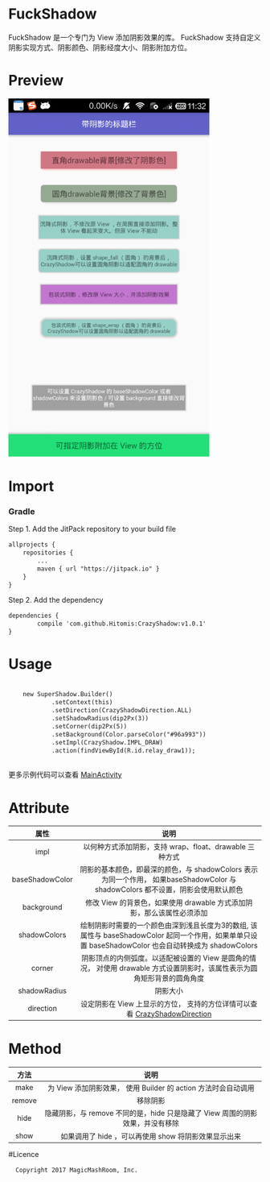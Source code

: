 # FuckShadow

   FuckShadow 是一个专门为 View 添加阴影效果的库。 FuckShadow 支持自定义阴影实现方式、阴影颜色、阴影经度大小、阴影附加方位。

# Preview

<img src="preview/crazyshadow.jpg" width="400" />

# Import

### Gradle

Step 1. Add the JitPack repository to your build file

	allprojects {
		repositories {
			...
			maven { url "https://jitpack.io" }
		}
	}
   
Step 2. Add the dependency

	dependencies {
	        compile 'com.github.Hitomis:CrazyShadow:v1.0.1'
	}

# Usage
    ​
        new SuperShadow.Builder()
                .setContext(this)
                .setDirection(CrazyShadowDirection.ALL)
                .setShadowRadius(dip2Px(3))
                .setCorner(dip2Px(5))
                .setBackground(Color.parseColor("#96a993"))
                .setImpl(CrazyShadow.IMPL_DRAW)
                .action(findViewById(R.id.relay_draw1));
    ​

更多示例代码可以查看 [MainActivity](https://github.com/Hitomis/CrazyShadow/blob/master/app/src/main/java/com/hitomi/crazyshadow/MainActivity.java)

# Attribute

| 属性 | 说明 |
| :--: |  :--: |
| impl | 以何种方式添加阴影，支持 wrap、float、drawable 三种方式 |
| baseShadowColor | 阴影的基本颜色，即最深的颜色，与 shadowColors 表示为同一个作用， 如果baseShadowColor 与 shadowColors 都不设置，阴影会使用默认颜色|
| background | 修改 View 的背景色，如果使用 drawable 方式添加阴影，那么该属性必须添加 |
| shadowColors | 绘制阴影时需要的一个颜色由深到浅且长度为3的数组, 该属性与 baseShadowColor 起同一个作用，如果单单只设置 baseShadowColor 也会自动转换成为 shadowColors  |
| corner | 阴影顶点的内侧弧度。以适配被设置的 View 是圆角的情况， 对使用 drawable 方式设置阴影时，该属性表示为圆角矩形背景的圆角角度 |
| shadowRadius | 阴影大小 |
| direction | 设定阴影在 View 上显示的方位， 支持的方位详情可以查看 [CrazyShadowDirection](https://github.com/Hitomis/CrazyShadow/blob/master/cslibrary/src/main/java/com/hitomi/cslibrary/base/CrazyShadowDirection.java) |

# Method

| 方法 | 说明 |
| :--: | :--: |
| make | 为 View 添加阴影效果， 使用 Builder 的 action 方法时会自动调用 |
| remove | 移除阴影|
| hide | 隐藏阴影，与 remove 不同的是，hide 只是隐藏了 View 周围的阴影效果，并没有移除 |
| show | 如果调用了 hide ，可以再使用 show 将阴影效果显示出来 | 

#Licence

      Copyright 2017 MagicMashRoom, Inc.
 


